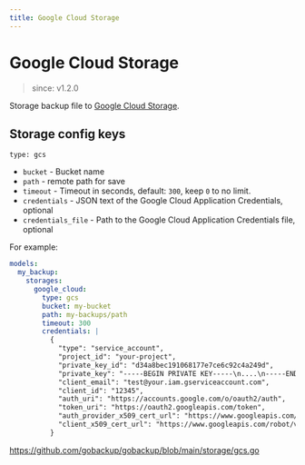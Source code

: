 ```yaml
---
title: Google Cloud Storage
---
```


# Google Cloud Storage

> since: v1.2.0

Storage backup file to [Google Cloud Storage](https://cloud.google.com/storage).

## Storage config keys

`type: gcs`

- `bucket` - Bucket name
- `path` - remote path for save
- `timeout` - Timeout in seconds, default: `300`, keep `0` to no limit.
- `credentials` - JSON text of the Google Cloud Application Credentials, optional
- `credentials_file` - Path to the Google Cloud Application Credentials file, optional

For example:

```yml
models:
  my_backup:
    storages:
      google_cloud:
        type: gcs
        bucket: my-bucket
        path: my-backups/path
        timeout: 300
        credentials: |
          {
            "type": "service_account",
            "project_id": "your-project",
            "private_key_id": "d34a8bec191068177e7ce6c92c4a249d",
            "private_key": "-----BEGIN PRIVATE KEY-----\n....\n-----END PRIVATE KEY-----\n",
            "client_email": "test@your.iam.gserviceaccount.com",
            "client_id": "12345",
            "auth_uri": "https://accounts.google.com/o/oauth2/auth",
            "token_uri": "https://oauth2.googleapis.com/token",
            "auth_provider_x509_cert_url": "https://www.googleapis.com/oauth2/v1/certs",
            "client_x509_cert_url": "https://www.googleapis.com/robot/v1/metadata/x509/gobackup-test%40your.iam.gserviceaccount.com"
          }
```

https://github.com/gobackup/gobackup/blob/main/storage/gcs.go
